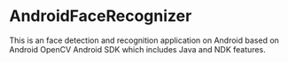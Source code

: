 AndroidFaceRecognizer
=====================

This is an face detection and recognition application on Android based on Android OpenCV Android SDK which includes Java and NDK features.
